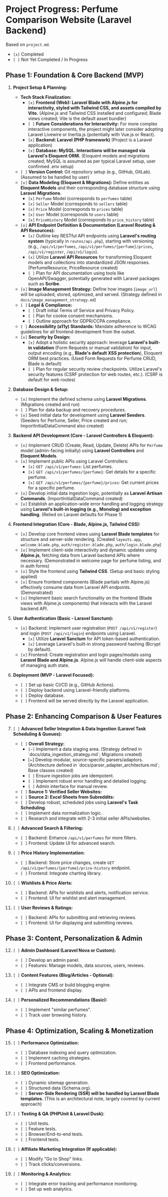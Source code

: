 # Project Progress: Perfume Comparison Website (Laravel Backend)

Based on `project.md`.
- `[x]` Completed
- `[ ]` Not Yet Completed / In Progress

## Phase 1: Foundation & Core Backend (MVP)

1.  **Project Setup & Planning:**
    *   **Tech Stack Finalization:**
        *   `[x]` **Frontend (Web): Laravel Blade with Alpine.js for interactivity, styled with Tailwind CSS, and assets compiled by Vite.** (Alpine.js and Tailwind CSS installed and configured; Blade views created; Vite is the default asset bundler)
        *   `[ ]` **Future Considerations for Interactivity:** For more complex interactive components, the project might later consider adopting Laravel Livewire or Inertia.js (potentially with Vue.js or React).
        *   `[x]` **Backend: Laravel (PHP framework)** (Project is a Laravel application)
        *   `[x]` **Database:  MySQL. Interactions will be managed via Laravel's Eloquent ORM.** (Eloquent models and migrations created; MySQL is assumed as per typical Laravel setup, user confirmed .env setup)
    *   `[ ]` **Version Control:** Git repository setup (e.g., GitHub, GitLab). (Assumed to be handled by user)
    *   `[x]` **Data Modeling (Eloquent & Migrations):** Define entities as **Eloquent Models** and their corresponding database structure using **Laravel Migrations**.
        *   `[x]` `Perfume` Model (corresponds to `perfumes` table)
        *   `[x]` `Seller` Model (corresponds to `sellers` table)
        *   `[x]` `Price` Model (corresponds to `prices` table)
        *   `[x]` `User` Model (corresponds to `users` table)
        *   `[x]` `PriceHistory` Model (corresponds to `price_history` table)
    *   `[x]` **API Endpoint Definition & Documentation (Laravel Routing & API Resources):**
        *   `[x]` Outline key RESTful API endpoints using **Laravel's routing system** (typically in `routes/api.php`), starting with versioning (e.g., `/api/v1/perfumes`, `/api/v1/perfumes/{perfume}/prices`, `/api/v1/register`, `/api/v1/login`).
        *   `[x]` Utilize **Laravel API Resources** for transforming Eloquent models and collections into standardized JSON responses. (PerfumeResource, PriceResource created)
        *   `[ ]` Plan for API documentation using tools like OpenAPI/Swagger, potentially generated with Laravel packages such as **Scribe**.
    *   `[x]` **Image Management Strategy:** Define how images (`image_url`) will be uploaded, stored, optimized, and served. (Strategy defined in `docs/image_management_strategy.md`)
    *   `[ ]` **Legal & Compliance:**
        *   `[ ]` Draft initial Terms of Service and Privacy Policy.
        *   `[ ]` Plan for cookie consent mechanisms.
        *   `[ ]` Outline approach for GDPR/CCPA compliance.
    *   `[ ]` **Accessibility (a11y) Standards:** Mandate adherence to WCAG guidelines for all frontend development from the outset.
    *   `[x]` **Security by Design:**
        *   `[x]` Adopt a holistic security approach: leverage **Laravel's built-in validation** (Form Requests or manual validation) for input, output encoding (e.g., **Blade's default XSS protection**), Eloquent ORM best practices. (Used Form Requests for Perfume CRUD, Blade is default)
        *   `[ ]` Plan for regular security review checkpoints. Utilize Laravel's security features (CSRF protection for web routes, etc.). (CSRF is default for web routes)

2.  **Database Design & Setup:**
    *   `[x]` Implement the defined schema using **Laravel Migrations**. (Migrations created and run)
    *   `[ ]` Plan for data backup and recovery procedures.
    *   `[x]` Seed initial data for development using **Laravel Seeders**. (Seeders for Perfume, Seller, Price created and run; ImportInitialDataCommand also created)

3.  **Backend API Development (Core - Laravel Controllers & Eloquent):**
    *   `[x]` Implement CRUD (Create, Read, Update, Delete) APIs for `Perfume` model (admin-facing initially) using **Laravel Controllers** and **Eloquent Models**.
    *   `[x]` Implement public APIs using Laravel Controllers:
        *   `[x]` `GET /api/v1/perfumes`: List perfumes.
        *   `[x]` `GET /api/v1/perfumes/{perfume}`: Get details for a specific perfume.
        *   `[x]` `GET /api/v1/perfumes/{perfume}/prices`: Get current prices for a specific perfume.
    *   `[x]` Develop initial data ingestion logic, potentially as **Laravel Artisan Commands**. (ImportInitialDataCommand created)
    *   `[x]` Establish an application-wide error handling and logging strategy using **Laravel's built-in logging (e.g., Monolog) and exception handling**. (Relied on Laravel defaults for Phase 1)

4.  **Frontend Integration (Core - Blade, Alpine.js, Tailwind CSS):**
    *   `[x]` Develop core frontend views using **Laravel Blade templates** for structure and server-side rendering. (Created `layouts.app`, `welcome.blade.php`, `auth/register.blade.php`, `auth/login.blade.php`)
    *   `[x]` Implement client-side interactivity and dynamic updates using **Alpine.js**, fetching data from Laravel backend APIs where necessary. (Demonstrated in welcome page for perfume listing, and in auth forms)
    *   `[x]` Style the frontend using **Tailwind CSS**. (Setup and basic styling applied)
    *   `[x]` Ensure frontend components (Blade partials with Alpine.js) effectively consume data from Laravel API endpoints. (Demonstrated)
    *   `[x]` Implement basic search functionality on the frontend (Blade views with Alpine.js components) that interacts with the Laravel backend API.

5.  **User Authentication (Basic - Laravel Sanctum):**
    *   `[x]` Backend: Implement user registration (`POST /api/v1/register`) and login (`POST /api/v1/login`) endpoints using Laravel.
        *   `[x]` Utilize **Laravel Sanctum** for API token-based authentication.
        *   `[x]` Leverage Laravel's built-in strong password hashing (Bcrypt by default).
    *   `[x]` Frontend: Create registration and login pages/modals using **Laravel Blade and Alpine.js**. Alpine.js will handle client-side aspects of managing auth state.

6.  **Deployment (MVP - Laravel Focused):**
    *   `[ ]` Set up basic CI/CD (e.g., GitHub Actions).
    *   `[ ]` Deploy backend using Laravel-friendly platforms.
    *   `[ ]` Deploy database.
    *   `[ ]` Frontend will be served directly by the Laravel application.

## Phase 2: Enhancing Comparison & User Features

7.  `[ ]` **Advanced Seller Integration & Data Ingestion (Laravel Task Scheduling & Queues):**
    *   `[ ]` **Overall Strategy:**
        *   `[~]` Implement a data staging area. (Strategy defined in \`docs/data_ingestion_strategy.md\`; Migrations created)
        *   [~] Develop modular, source-specific parsers/adaptors. (Architecture defined in \`docs/parser_adapter_architecture.md\`; Base classes created)
        *   `[ ]` Ensure ingestion jobs are idempotent.
        *   `[ ]` Implement robust error handling and detailed logging.
        *   `[ ]` Admin interface for manual review.
    *   `[ ]` **Source 1: Verified Seller Websites:**
    *   `[ ]` **Source 2: Excel Sheets from Subreddits:**
    *   `[ ]` Develop robust, scheduled jobs using **Laravel's Task Scheduling**.
    *   `[ ]` Implement data normalization logic.
    *   `[ ]` Research and integrate with 2-3 initial seller APIs/websites.

8.  `[ ]` **Advanced Search & Filtering:**
    *   `[ ]` Backend: Enhance `/api/v1/perfumes` for more filters.
    *   `[ ]` Frontend: Update UI for advanced search.

9.  `[ ]` **Price History Implementation:**
    *   `[ ]` Backend: Store price changes, create `GET /api/v1/perfumes/{perfume}/price-history` endpoint.
    *   `[ ]` Frontend: Integrate charting library.

10. `[ ]` **Wishlists & Price Alerts:**
    *   `[ ]` Backend: APIs for wishlists and alerts, notification service.
    *   `[ ]` Frontend: UI for wishlist and alert management.

11. `[ ]` **User Reviews & Ratings:**
    *   `[ ]` Backend: APIs for submitting and retrieving reviews.
    *   `[ ]` Frontend: UI for displaying and submitting reviews.

## Phase 3: Content, Personalization & Admin

12. `[ ]` **Admin Dashboard (Laravel Nova or Custom):**
    *   `[ ]` Develop an admin panel.
    *   `[ ]` Features: Manage models, data sources, users, reviews.

13. `[ ]` **Content Features (Blog/Articles - Optional):**
    *   `[ ]` Integrate CMS or build blogging engine.
    *   `[ ]` APIs and frontend display.

14. `[ ]` **Personalized Recommendations (Basic):**
    *   `[ ]` Implement "similar perfumes".
    *   `[ ]` Track user browsing history.

## Phase 4: Optimization, Scaling & Monetization

15. `[ ]` **Performance Optimization:**
    *   `[ ]` Database indexing and query optimization.
    *   `[ ]` Implement caching strategies.
    *   `[ ]` Frontend performance.

16. `[ ]` **SEO Optimization:**
    *   `[ ]` Dynamic sitemap generation.
    *   `[ ]` Structured data (Schema.org).
    *   `[ ]` **Server-Side Rendering (SSR) will be handled by Laravel Blade templates.** (This is an architectural note, largely covered by current approach)

17. `[ ]` **Testing & QA (PHPUnit & Laravel Dusk):**
    *   `[ ]` Unit tests.
    *   `[ ]` Feature tests.
    *   `[ ]` Browser/End-to-end tests.
    *   `[ ]` Frontend tests.

18. `[ ]` **Affiliate Marketing Integration (If applicable):**
    *   `[ ]` Modify "Go to Shop" links.
    *   `[ ]` Track clicks/conversions.

19. `[ ]` **Monitoring & Analytics:**
    *   `[ ]` Integrate error tracking and performance monitoring.
    *   `[ ]` Set up web analytics.